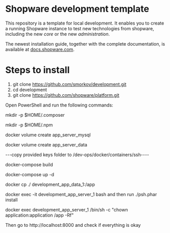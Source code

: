 # Shopware development template

This repository is a template for local development. It enables you to create a running Shopware instance to test new technologies from shopware, including the new *core* or the new *administration*.

The newest installation guide, together with the complete documentation, is available at
[docs.shopware.com](https://docs.shopware.com/en/shopware-platform-en/getting-started).
# Steps to install

1. git clone https://github.com/smorkov/development.git
2. cd development
3. git clone https://github.com/shopware/platform.git


Open PowerShell and run the following commands:

mkdir -p $HOME/.composer

mkdir -p $HOME/.npm

docker volume create app_server_mysql

docker volume create app_server_data

---copy provided keys folder to /dev-ops/docker/containers/ssh----

docker-compose build

docker-compose up -d

docker cp ./ development_app_data_1:/app

docker exec -it development_app_server_1 bash and then run ./psh.phar install

docker exec development_app_server_1 /bin/sh -c "chown application:application /app -Rf"

Then go to http://localhost:8000 and check if everything is okay
